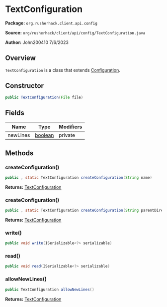 # TextConfiguration

**Package:** `org.rusherhack.client.api.config`

**Source:** `org/rusherhack/client/api/config/TextConfiguration.java`

**Author:** John200410 7/6/2023



## Overview

`TextConfiguration` is a class that extends [Configuration](/client/api/config/Configuration.md).

## Constructor

```java
public TextConfiguration(File file)
```

## Fields

| Name | Type | Modifiers |
|------|------|----------|
| newLines | [boolean](https://docs.oracle.com/en/java/javase/21/docs/api/java.base/java/lang/Boolean.html) | private |


## Methods

### createConfiguration()

```java
public , static TextConfiguration createConfiguration(String name)
```

**Returns:** [TextConfiguration](/client/api/config/TextConfiguration.md)

### createConfiguration()

```java
public , static TextConfiguration createConfiguration(String parentDirectory, String name)
```

**Returns:** [TextConfiguration](/client/api/config/TextConfiguration.md)

### write()

```java
public void write(ISerializable<?> serializable)
```

### read()

```java
public void read(ISerializable<?> serializable)
```

### allowNewLines()

```java
public TextConfiguration allowNewLines()
```

**Returns:** [TextConfiguration](/client/api/config/TextConfiguration.md)

